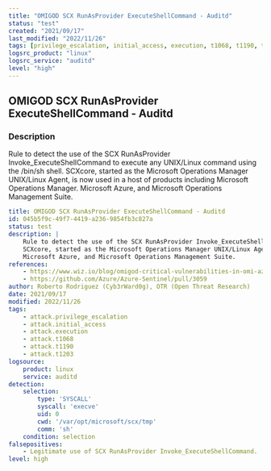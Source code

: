 ```yaml
---
title: "OMIGOD SCX RunAsProvider ExecuteShellCommand - Auditd"
status: "test"
created: "2021/09/17"
last_modified: "2022/11/26"
tags: [privilege_escalation, initial_access, execution, t1068, t1190, t1203, detection_rule]
logsrc_product: "linux"
logsrc_service: "auditd"
level: "high"
---
```


## OMIGOD SCX RunAsProvider ExecuteShellCommand - Auditd

### Description

Rule to detect the use of the SCX RunAsProvider Invoke_ExecuteShellCommand to execute any UNIX/Linux command using the /bin/sh shell.
SCXcore, started as the Microsoft Operations Manager UNIX/Linux Agent, is now used in a host of products including Microsoft Operations Manager.
Microsoft Azure, and Microsoft Operations Management Suite.


```yml
title: OMIGOD SCX RunAsProvider ExecuteShellCommand - Auditd
id: 045b5f9c-49f7-4419-a236-9854fb3c827a
status: test
description: |
    Rule to detect the use of the SCX RunAsProvider Invoke_ExecuteShellCommand to execute any UNIX/Linux command using the /bin/sh shell.
    SCXcore, started as the Microsoft Operations Manager UNIX/Linux Agent, is now used in a host of products including Microsoft Operations Manager.
    Microsoft Azure, and Microsoft Operations Management Suite.
references:
    - https://www.wiz.io/blog/omigod-critical-vulnerabilities-in-omi-azure
    - https://github.com/Azure/Azure-Sentinel/pull/3059
author: Roberto Rodriguez (Cyb3rWard0g), OTR (Open Threat Research)
date: 2021/09/17
modified: 2022/11/26
tags:
    - attack.privilege_escalation
    - attack.initial_access
    - attack.execution
    - attack.t1068
    - attack.t1190
    - attack.t1203
logsource:
    product: linux
    service: auditd
detection:
    selection:
        type: 'SYSCALL'
        syscall: 'execve'
        uid: 0
        cwd: '/var/opt/microsoft/scx/tmp'
        comm: 'sh'
    condition: selection
falsepositives:
    - Legitimate use of SCX RunAsProvider Invoke_ExecuteShellCommand.
level: high

```

